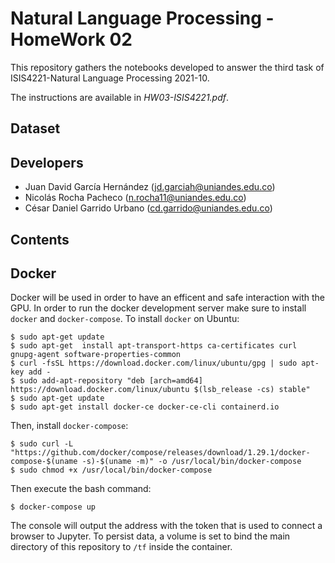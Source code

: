 # Natural Language Processing - HomeWork 02
This repository gathers the notebooks developed to answer the third task of
ISIS4221-Natural Language Processing 2021-10.

The instructions are available in _HW03-ISIS4221.pdf_.

## Dataset

## Developers
* Juan David García Hernández (jd.garciah@uniandes.edu.co)
* Nicolás Rocha Pacheco (n.rocha11@uniandes.edu.co)
* César Daniel Garrido Urbano (cd.garrido@uniandes.edu.co)

## Contents

## Docker
Docker will be used in order to have an efficent and safe interaction with the GPU. In order to run the docker development server make sure to install `docker` and `docker-compose`. To install `docker` on Ubuntu:

    $ sudo apt-get update
    $ sudo apt-get 	install apt-transport-https ca-certificates curl gnupg-agent software-properties-common
    $ curl -fsSL https://download.docker.com/linux/ubuntu/gpg | sudo apt-key add -
    $ sudo add-apt-repository "deb [arch=amd64] https://download.docker.com/linux/ubuntu $(lsb_release -cs) stable"
    $ sudo apt-get update
    $ sudo apt-get install docker-ce docker-ce-cli containerd.io

Then, install `docker-compose`:

    $ sudo curl -L "https://github.com/docker/compose/releases/download/1.29.1/docker-compose-$(uname -s)-$(uname -m)" -o /usr/local/bin/docker-compose
    $ sudo chmod +x /usr/local/bin/docker-compose

Then execute the bash command:

    $ docker-compose up

The console will output the address with the token that is used to connect a browser to Jupyter. To persist data, a volume is set to bind the main directory of this repository to `/tf` inside the container.
